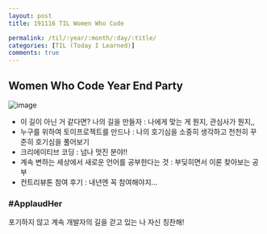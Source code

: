 ```yaml
---
layout: post
title: 191116 TIL Women Who Code

permalink: /til/:year/:month/:day/:title/
categories: [TIL (Today I Learned)]
comments: true
---
```


## Women Who Code Year End Party 

![image](https://user-images.githubusercontent.com/40848630/69016653-af360280-09e3-11ea-9100-6482c95faf8f.png)


- 이 길이 아닌 거 같다면? 나의 길을 만들자 : 나에게 맞는 게 뭔지, 관심사가 뭔지,, 
- 누구를 위하여 토이프로젝트를 만드나 : 나의 호기심을 소중히 생각하고 천천히 꾸준히 호기심을 풀어보기
- 크리에이티브 코딩 : 넘나 멋진 분야!! 
- 계속 변하는 세상에서 새로운 언어를 공부한다는 것 : 부딪히면서 이론 찾아보는 공부 
- 컨트리뷰톤 참여 후기 : 내년엔 꼭 참여해야지... 

### #ApplaudHer
포기하지 않고 계속 개발자의 길을 걷고 있는 나 자신 칭찬해! 
